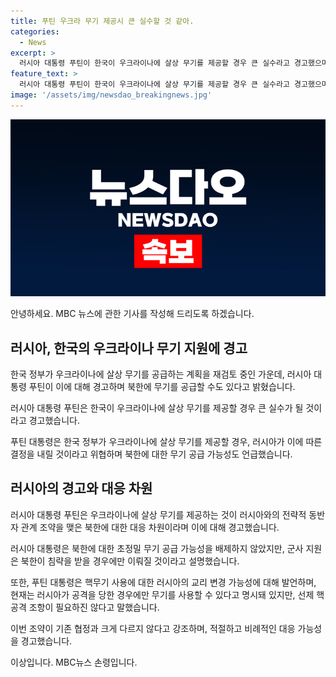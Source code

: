 ```yaml
---
title: 푸틴 우크라 무기 제공시 큰 실수할 것 같아.
categories:
  - News
excerpt: >
  러시아 대통령 푸틴이 한국이 우크라이나에 살상 무기를 제공할 경우 큰 실수라고 경고했으며, 북한에 대한 초정밀 무기 공급 가능성도 언급했습니다. 이에 우리 정부는 기존 방침을 재검토하겠다는 발언을 내놓았고, 러시아와의 관계 조정 차원으로 북한과의 관련성도 언급되었습니다. 러시아는 현재의 핵무기 사용 교리도 변경할 수 있다는 발언을 했고, 이에 따른 적절하고 비례적인 대응을 경고했습니다.
feature_text: >
  러시아 대통령 푸틴이 한국이 우크라이나에 살상 무기를 제공할 경우 큰 실수라고 경고했으며, 북한에 대한 초정밀 무기 공급 가능성도 언급했습니다. 이에 우리 정부는 기존 방침을 재검토하겠다는 발언을 내놓았고, 러시아와의 관계 조정 차원으로 북한과의 관련성도 언급되었습니다. 러시아는 현재의 핵무기 사용 교리도 변경할 수 있다는 발언을 했고, 이에 따른 적절하고 비례적인 대응을 경고했습니다.
image: '/assets/img/newsdao_breakingnews.jpg'
---
```


<p><img src="/assets/img/newsdao_breakingnews.jpg" alt="implanttips 속보" /></p>

<p>안녕하세요. MBC 뉴스에 관한 기사를 작성해 드리도록 하겠습니다.</p>

<h2 data-ke-size="size26">러시아, 한국의 우크라이나 무기 지원에 경고</h2>

<p>한국 정부가 우크라이나에 살상 무기를 공급하는 계획을 재검토 중인 가운데, 러시아 대통령 푸틴이 이에 대해 경고하며 북한에 무기를 공급할 수도 있다고 밝혔습니다.</p>

<p data-ke-size="size16">러시아 대통령 푸틴은 한국이 우크라이나에 살상 무기를 제공할 경우 큰 실수가 될 것이라고 경고했습니다.</p>

<p>푸틴 대통령은 한국 정부가 우크라이나에 살상 무기를 제공할 경우, 러시아가 이에 따른 결정을 내릴 것이라고 위협하며 북한에 대한 무기 공급 가능성도 언급했습니다.</p>

<h2 data-ke-size="size26">러시아의 경고와 대응 차원</h2>

<p>러시아 대통령 푸틴은 우크라이나에 살상 무기를 제공하는 것이 러시아와의 전략적 동반자 관계 조약을 맺은 북한에 대한 대응 차원이라며 이에 대해 경고했습니다.</p>

<p data-ke-size="size16">러시아 대통령은 북한에 대한 초정밀 무기 공급 가능성을 배제하지 않았지만, 군사 지원은 북한이 침략을 받을 경우에만 이뤄질 것이라고 설명했습니다.</p>

<p>또한, 푸틴 대통령은 핵무기 사용에 대한 러시아의 교리 변경 가능성에 대해 발언하며, 현재는 러시아가 공격을 당한 경우에만 무기를 사용할 수 있다고 명시돼 있지만, 선제 핵 공격 조항이 필요하진 않다고 말했습니다.</p>

<p>이번 조약이 기존 협정과 크게 다르지 않다고 강조하며, 적절하고 비례적인 대응 가능성을 경고했습니다.</p>

<p>이상입니다. MBC뉴스 손령입니다.</p>

<p data-ke-size="size16"></p>

